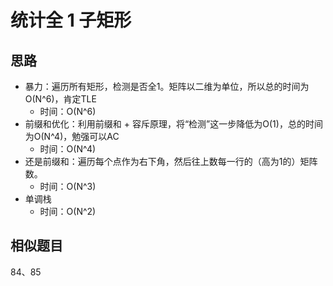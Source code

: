 # 统计全 1 子矩形

## 思路

- 暴力：遍历所有矩形，检测是否全1。矩阵以二维为单位，所以总的时间为O(N^6)，肯定TLE
  - 时间：O(N^6)
- 前缀和优化：利用前缀和 + 容斥原理，将“检测”这一步降低为O(1)，总的时间为O(N^4)，勉强可以AC
  - 时间：O(N^4)
- 还是前缀和：遍历每个点作为右下角，然后往上数每一行的（高为1的）矩阵数。
  - 时间：O(N^3)
- 单调栈
  - 时间：O(N^2)

## 相似题目

84、85
